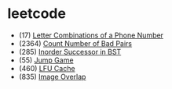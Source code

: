 # leetcode
- (17) [Letter Combinations of a Phone Number](https://leetcode.com/problems/letter-combinations-of-a-phone-number/)
- (2364) [Count Number of Bad Pairs](https://leetcode.com/problems/count-number-of-bad-pairs/)
- (285) [Inorder Successor in BST](https://leetcode.com/problems/inorder-successor-in-bst/)
- (55) [Jump Game](https://leetcode.com/problems/jump-game/)
- (460) [LFU Cache](https://leetcode.com/problems/lfu-cache/)
- (835) [Image Overlap](https://leetcode.com/problems/image-overlap/)
